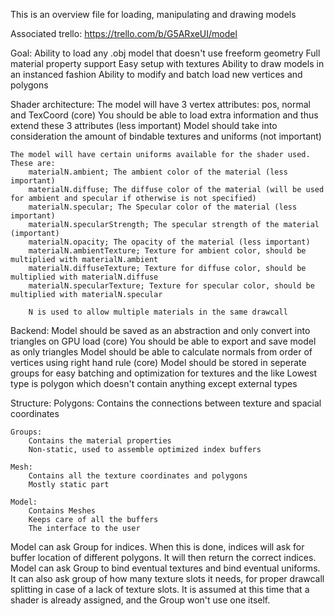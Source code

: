 This is an overview file for loading, manipulating and drawing models

Associated trello: https://trello.com/b/G5ARxeUI/model

Goal:
    Ability to load any .obj model that doesn't use freeform geometry
    Full material property support
    Easy setup with textures
    Ability to draw models in an instanced fashion
    Ability to modify and batch load new vertices and polygons

Shader architecture:
    The model will have 3 vertex attributes: pos, normal and TexCoord (core)
    You should be able to load extra information and thus extend these 3 attributes (less important)
    Model should take into consideration the amount of bindable textures and uniforms (not important)
    
    The model will have certain uniforms available for the shader used. These are:
        materialN.ambient; The ambient color of the material (less important)
        materialN.diffuse; The diffuse color of the material (will be used for ambient and specular if otherwise is not specified)
        materialN.specular; The Specular color of the material (less important)
        materialN.specularStrength; The specular strength of the material  (important)
        materialN.opacity; The opacity of the material (less important)
        materialN.ambientTexture; Texture for ambient color, should be multiplied with materialN.ambient
        materialN.diffuseTexture; Texture for diffuse color, should be multiplied with materialN.diffuse
        materialN.specularTexture; Texture for specular color, should be multiplied with materialN.specular

        N is used to allow multiple materials in the same drawcall

Backend:
    Model should be saved as an abstraction and only convert into triangles on GPU load (core)
    You should be able to export and save model as only triangles
    Model should be able to calculate normals from order of vertices using right hand rule (core)
    Model should be stored in seperate groups for easy batching and optimization for textures and the like
    Lowest type is polygon which doesn't contain anything except external types

Structure:
    Polygons:
        Contains the connections between texture and spacial coordinates

    Groups:
        Contains the material properties
        Non-static, used to assemble optimized index buffers

    Mesh:
        Contains all the texture coordinates and polygons
        Mostly static part

    Model:
        Contains Meshes
        Keeps care of all the buffers
        The interface to the user

Model can ask Group for indices. When this is done, indices will ask for buffer location of different polygons. It will then return
the correct indices. Model can ask Group to bind eventual textures and bind eventual uniforms. It can also ask group of how many texture slots it needs, for proper drawcall splitting in case of a lack of texture slots. It is assumed at this time that a shader is already assigned, and the Group won't use one itself.